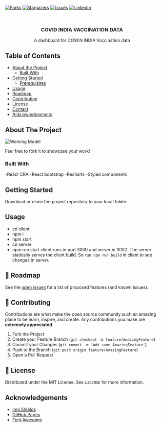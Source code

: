 [![Forks][forks-shield]][forks-url]
[![Stargazers][stars-shield]][stars-url]
[![Issues][issues-shield]][issues-url]
[![LinkedIn][linkedin-shield]][linkedin-url]

<!-- PROJECT LOGO -->
<br />
<p align="center">

  <h3 align="center">COVID INDIA VACCINATION DATA</h3>

  <p align="center">
    A dashboard for COWIN INDIA Vaccination data
    <br />

  </p>
</p>

<!-- TABLE OF CONTENTS -->

## Table of Contents

- [About the Project](#about-the-project)
  - [Built With](#built-with)
- [Getting Started](#getting-started)
  - [Prerequisites](#prerequisites)
- [Usage](#usage)
- [Roadmap](#roadmap)
- [Contributing](#contributing)
- [License](#license)
- [Contact](#contact)
- [Acknowledgements](#acknowledgements)

<!-- ABOUT THE PROJECT -->

## About The Project

![Working Model](https://github.com/banurekhaMohan279/COVID-IND-RECHARTS/blob/main/workingmodel.gif)

Feel free to fork it to showcase your work!

### Built With

-React CRA
-React bootstrap
-Recharts
-Styled components

<!-- GETTING STARTED -->

## Getting Started

Download or clone the project repository to your local folder.

<!-- USAGE EXAMPLES -->

## Usage

- cd client
- npm i
- npm start
- cd server
- npm run start
  client runs in port 3000 and server in 3002. The server statically serves the client build. So `run npm run build` in client to see changes in server.
  <!-- ROADMAP -->

## 🚧 Roadmap

See the [open issues](https://github.com/banurekhaMohan279/COVID-IND-RECHARTS/issues) for a list of proposed features (and known issues).

<!-- CONTRIBUTING -->

## 🤝 Contributing

Contributions are what make the open source community such an amazing place to be learn, inspire, and create. Any contributions you make are **extremely appreciated**.

1. Fork the Project
2. Create your Feature Branch (`git checkout -b feature/AmazingFeature`)
3. Commit your Changes (`git commit -m 'Add some AmazingFeature'`)
4. Push to the Branch (`git push origin feature/AmazingFeature`)
5. Open a Pull Request

<!-- LICENSE -->

## 📝 License

Distributed under the MIT License. See `LICENSE` for more information.

<!-- ACKNOWLEDGEMENTS -->

## Acknowledgements

- [Img Shields](https://shields.io)
- [GitHub Pages](https://pages.github.com)
- [Font Awesome](https://fontawesome.com)

<!-- MARKDOWN LINKS & IMAGES -->
<!-- https://www.markdownguide.org/basic-syntax/#reference-style-links -->

[forks-shield]: https://img.shields.io/github/forks/banurekhaMohan279/COVID-IND-RECHARTS?style=for-the-badge
[forks-url]: https://github.com/banurekhaMohan279/COVID-IND-RECHARTS/network/members
[stars-shield]: https://img.shields.io/github/stars/banurekhaMohan279/COVID-IND-RECHARTS?style=for-the-badge
[stars-url]: https://github.com/banurekhaMohan279/COVID-IND-RECHARTS/stargazers
[issues-shield]: https://img.shields.io/github/issues/banurekhaMohan279/COVID-IND-RECHARTS?style=for-the-badge
[issues-url]: https://github.com/banurekhaMohan279/COVID-IND-RECHARTS/issues
[linkedin-shield]: https://img.shields.io/badge/-LinkedIn-black.svg?style=flat-square&logo=linkedin&colorB=555
[linkedin-url]: https://www.linkedin.com/in/banurekha/
